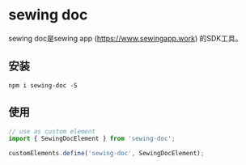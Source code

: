 # sewing doc
sewing doc是sewing app (https://www.sewingapp.work) 的SDK工具。

## 安装

```
npm i sewing-doc -S
```

## 使用

```javascript
// use as custom element
import { SewingDocElement } from 'sewing-doc';

customElements.define('sewing-doc', SewingDocElement);
```
